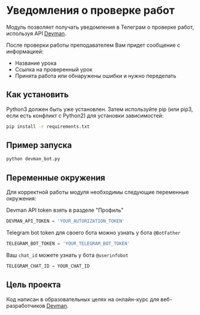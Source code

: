 # Уведомления о проверке работ

Модуль позволяет получать уведомления в Телеграм о проверке работ, используя API [Devman](dvmn.org).

После проверки работы преподавателем Вам придет сообщение с информацией:

* Название урока
* Ссылка на проверенный урок
* Принята работа или обнаружены ошибки и нужно переделать

## Как установить

Python3 должен быть уже установлен. Затем используйте pip (или pip3, если есть конфликт с Python2) для установки зависимостей:

```bash
pip install -r requirements.txt
```

## Пример запуска

```bash
python devman_bot.py
```

## Переменные окружения

Для корректной работы модуля необходимы следующие переменные окружения:

Devman API token взять в разделе "Профиль"

```python
DEVMAN_API_TOKEN = 'YOUR_AUTORIZATION_TOKEN'
```

Telegram bot token для своего бота можно узнать у бота `@BotFather`

```python
TELEGRAM_BOT_TOKEN = 'YOUR_TELEGRAM_BOT_TOKEN'
```

Ваш `chat_id` можете узнать у бота `@userinfobot`

```python
TELEGRAM_CHAT_ID = YOUR_CHAT_ID
```

## Цель проекта

Код написан в образовательных целях на онлайн-курс для веб-разработчиков [Devman](dvmn.org).
